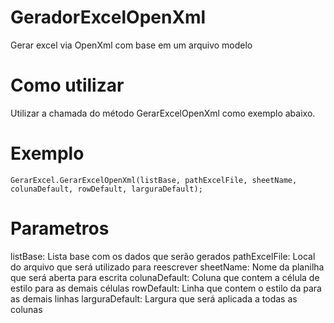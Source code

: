 # GeradorExcelOpenXml
Gerar excel via OpenXml com base em um arquivo modelo

# Como utilizar
Utilizar a chamada do método GerarExcelOpenXml como exemplo abaixo.

# Exemplo
    GerarExcel.GerarExcelOpenXml(listBase, pathExcelFile, sheetName, colunaDefault, rowDefault, larguraDefault);

# Parametros
listBase: Lista base com os dados que serão gerados
pathExcelFile: Local do arquivo que será utilizado para reescrever
sheetName: Nome da planilha que será aberta para escrita
colunaDefault: Coluna que contem a célula de estilo para as demais células
rowDefault: Linha que contem o estilo da para as demais linhas
larguraDefault: Largura que será aplicada a todas as colunas
